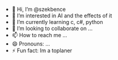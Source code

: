 - 👋 Hi, I’m @szekbence
- 👀 I’m interested in AI and the effects of it
- 🌱 I’m currently learning c, c#, python
- 💞️ I’m looking to collaborate on ...
- 📫 How to reach me ...
- 😄 Pronouns: ...
- ⚡ Fun fact: Im a toplaner

<!---
szekbence/szekbence is a ✨ special ✨ repository because its `README.md` (this file) appears on your GitHub profile.
You can click the Preview link to take a look at your changes.
--->
